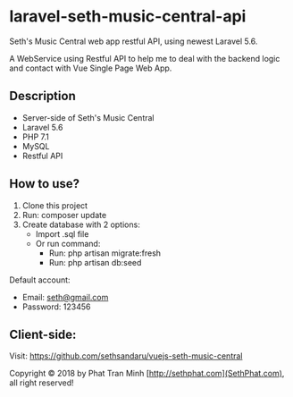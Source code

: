 # laravel-seth-music-central-api
Seth's Music Central web app restful API, using newest Laravel 5.6.

A WebService using Restful API to help me to deal with the backend logic and contact with Vue Single Page Web App.

## Description
+ Server-side of Seth's Music Central
+ Laravel 5.6
+ PHP 7.1
+ MySQL
+ Restful API


## How to use?
1. Clone this project
2. Run: composer update
3. Create database with 2 options:
    + Import .sql file
    + Or run command:
        + Run: php artisan migrate:fresh
        + Run: php artisan db:seed

Default account:
+ Email: seth@gmail.com
+ Password: 123456    
    
## Client-side:
Visit: https://github.com/sethsandaru/vuejs-seth-music-central

Copyright &copy; 2018 by Phat Tran Minh [http://sethphat.com](SethPhat.com), all right reserved!
